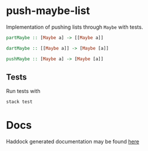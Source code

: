 # push-maybe-list

Implementation of pushing lists through `Maybe`
with tests.

```haskell
partMaybe :: [Maybe a] -> [[Maybe a]]

dartMaybe :: [[Maybe a]] -> [Maybe [a]]

pushMaybe :: [Maybe a] -> [Maybe [a]]
```


## Tests

Run tests with

```bash
stack test
```


# Docs

Haddock generated documentation may be found [here](https://michaeljklein.github.io/push-maybe-list/)

